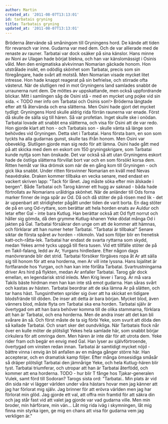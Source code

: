 ```yaml
---
author: Martin
created_at: '2011-08-07T13:13:01'
id: tarbatais gryning
title: Tarbatais gryning
updated_at: '2011-08-07T13:13:01'
---
```

Bröderna återvände så småningom till Gryningens hord. De kände att tiden för revansch var inne. Gudarna var med dem. Och de var allierade med de renaste av rauner. Tarbatai var dock osäker på sina känslor. Hans minne av Noni av Ulagan hade börjat blekna, och han var känslomässigt i Osinis våld. Men den enigmatiska alvkvinnan Nomarian gäckade honom. Hon utstrålade insikt, en odödlig skönhet som Tarbatai, precis som sin föregångare, hade svårt att motstå. Men Nomarian visade mycket litet intresse. Hon hade knappt reagerat på sin befrielse, och stirrade ofta västerut. När de slutligen red in mot Gryningens land samlades snabbt de urraunerna runt dem. De möttes av uppskattande, men också uppfordrande blickar. Mitt i samlingen såg de Osini stå - med en mycket ung pojke vid sin sida. &lt; TODO mer info om Tarbatai och Osinis son!&gt; Bröderna längtade efter att få återvända och ena slätterna. Men Osini hade gjort det mycket tydligt: Gryningens Hord skulle aldrig rida förrän raunerna var enade. Först då skulle de sälla sig till hären. Så var profetian. Inget skulle ske i onödan. Tarbatai lovade att snabbt ena slätterna, och visa för Osini att de var redo. Hon gjorde klart att hon - och Tarbatais son - skulle vänta så länge som behövdes vid Gryningen. Detta slet i Tarbatai. Hans första barn, en son som tyckts ha alla gudarnas gunst, skulle tas ifrån honom. Men Osini var obeveklig. Slutligen gjorde man sig redo för att lämna. Osini hade gått med på att skicka med dem en eskort om 150 gryningskrigare, som Tarbatai kunde nyttja som han önskade. Det var också så att utan Gryningens eskort hade de östliga slätterna förvillat bort var och en som försökt korsa dem. Ritten hemåt var lika drömsk som när de en gång kom till Gryningen - och gick lika snabbt. Under ritten försvinner Nomarian en kväll med Nevas heavédrake. Draken kommer tillbaka en vecka senare, med endast en vackert skriven lapp: "Tack för lånet. Jag måste söka efter min älskade i bergen". Både Tarbatai och Tarog känner ett hugg av saknad - båda hade förtrollats av Nomarians uråldriga skönhet. När de anländer till Ods forna marker finner de inga spår av Od. Då och då stöter de på rösen med lik - det är uppenbart att stridigheter pågått under tiden de varit borta. En dag stöter de på en ung Od-ryttare, som berättar att hela horden enats av Auldur och letar efter Gal - inte bara Kutlug. Han berättar också att Od flytt norrut och håller sig gömda, då den grymme Kutlug-khanen Yeke dödat många Od i jakten på Gal. Tarbatai försäkrar den unge om att de kommer att hämnas, och förklarar att han numer heter Tarbatai. "Tarbatai är tillbaka!" Senare siktar de första spåret av horden - rökmoln. Vad som följer blir en frenetisk katt-och-råtta-lek. Tarbatai har endast de svarta ryttarna som skydd, medan Yekes armé tycks uppgå till flera tusen. Vid ett tillfälle stöter de på en Takil-falang, ledd av Ar, Yurgans hirdledare. Efter någon dags manövrerande blir det strid. Tarbatai försöker förgäves ropa åt Ar att sälla sig till honom för att ena horderna, men Ar vill inte lyssna. Hans lojalitet är fortfarande hos Yurgan, och han kan inte förlåta Tarbatai. Svartrustningarna driver Ars hird på flykten, medan Ar anfaller Tarbatai. Tarog går dock emellan, en legendarisk strid inleds. Men Krig lever i Tarog. Ar må vara Takils bäste hirdman men han kan inte stå emot gudarna. Han såras svårt och kastas av hästen. Tarbatai beordrar att de ska lämna Ar på slätten, och tar hans häst. Tungsintheten sprider sig över att ha skickat en tidigare blodsfrände till döden. De inser att detta är bara början. Mycket blod, även vänners blod, måste flyta om Tarbatai ska ena horden. Tarbatai själv är övertygad om att han bara behöver komma till de olika stammarna, förklara att han är Tarbatai, och ena horderna. Men de andra inser att det kan bli svårare än så. Och först måste de ta sig förbi Yeke, som svurit att döda den så kallade Tarbatai. Och snart sker det oundvikliga. När Tarbatais flock når över en kulle möter de plötsligt Yekes hela samlade här, som snabbt börjar cirkulera för att omringa dem. Men hären är inte där för att utrota dem. Yeke rider fram och begär en envig med Gal. Han lyser av självförtroende, övertygad om vinsten redan innan. Tarbatai är samtidigt mycket nöjd - bättre vinna i envig än bli anfallen av en många gånger större här. Han accepterar, och en dramatisk kamp följer. Efter många ömsesidiga småsår så dräper plötsligt Tarbatai den jämnårige Yeke, och hela Kutlug-hären blir tyst. Tarbatai triumferar, och utropar att han är Tarbatai återfödd, och kommer att ena horderna. TODO - hur blir T fånge hos Tjakar-generalen Vulek, samt förd till Sodoran? Tarogs sista ord: "Tarbatai.. Min plats är vid din sida när vi lägger världen under våra hästars hovar men jag känner att jag har förlorat mig själv. Jag brinner för att erövra världen men jag har förlorat min glöd. Jag gjorde ett val, att offra min framtid för att säkra din och jag står fast vid att valet jag gjorde var vad gudarna ville. Men min broder, min härförare, min vän... Låt mig rida iväg i skymningen, låt mig finna min styrka igen, ge mig en chans att visa för gudarna vem jag verkligen är."